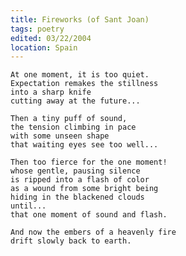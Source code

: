 ```yaml
---
title: Fireworks (of Sant Joan)
tags: poetry
edited: 03/22/2004
location: Spain
---
```


    At one moment, it is too quiet.
    Expectation remakes the stillness
    into a sharp knife
    cutting away at the future...

    Then a tiny puff of sound,
    the tension climbing in pace
    with some unseen shape
    that waiting eyes see too well...

    Then too fierce for the one moment!
    whose gentle, pausing silence
    is ripped into a flash of color
    as a wound from some bright being
    hiding in the blackened clouds
    until...
    that one moment of sound and flash.

    And now the embers of a heavenly fire
    drift slowly back to earth.



